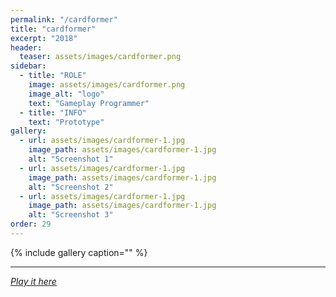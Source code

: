 ```yaml
---
permalink: "/cardformer"
title: "cardformer"
excerpt: "2018"
header:
  teaser: assets/images/cardformer.png
sidebar:
  - title: "ROLE"
    image: assets/images/cardformer.png
    image_alt: "logo"
    text: "Gameplay Programmer"
  - title: "INFO"
    text: "Prototype"
gallery:
  - url: assets/images/cardformer-1.jpg
    image_path: assets/images/cardformer-1.jpg
    alt: "Screenshot 1"
  - url: assets/images/cardformer-1.jpg
    image_path: assets/images/cardformer-1.jpg
    alt: "Screenshot 2"
  - url: assets/images/cardformer-1.jpg
    image_path: assets/images/cardformer-1.jpg
    alt: "Screenshot 3"
order: 29
---
```


{% include gallery caption="" %}



------







[*Play it here*]()